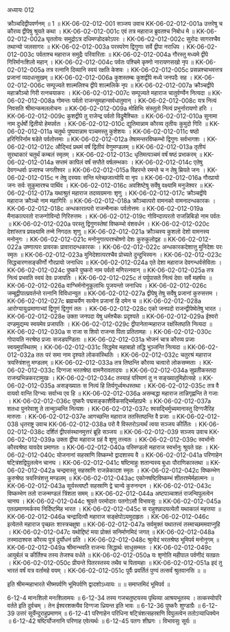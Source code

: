 अध्यायः 012

क्रौञ्चदिद्वीपवर्णनम् ॥ 1 ॥
KK-06-02-012-001	सञ्जय उवाच 
KK-06-02-012-001a	उत्तरेषु च कौरव्य द्वीपेषु श्रूयते कथा ।
KK-06-02-012-001c	एवं तत्र महाराज ब्रुवतश्च निबोध मे ॥
KK-06-02-012-002a	घृततोयः समुद्रोऽत्र दधिमण्डोदकोऽपरः ।
KK-06-02-012-002c	सुरोदः सागरश्चैव तथान्यो जलसागरः ॥
KK-06-02-012-003a	परस्परेण द्विगुणाः सर्वे द्वीपा नराधिप ।
KK-06-02-012-003c	पर्वताश्च महाराज समुद्रैः परिवारिताः ॥
KK-06-02-012-004a	गौरस्तु मध्यमे द्वीपे गिरिर्मानःशिलो महान् ।
KK-06-02-012-004c	पर्वतः पश्चिमे कृष्णो नारायणसखो नृप ॥
KK-06-02-012-005a	तत्र रत्नानि दिव्यानि स्वयं रक्षति केशवः ।
KK-06-02-012-005c	प्रसन्नश्चाभवत्तत्र प्रजानां व्यदधत्सुखम् ॥
KK-06-02-012-006a	कुशस्तम्बः कुशद्वीपे मध्ये जनपदैः सह ।
KK-06-02-012-006c	सम्पूज्यते शाल्मलिश्च द्वीपे शाल्मलिके नृप ॥
KK-06-02-012-007a	क्रौञ्चद्वीपे महाक्रौञ्चो गिरी रत्नचयाकरः ।
KK-06-02-012-007c	सम्पूज्यते महाराज चातुर्वर्ण्येन नित्यदा ॥
KK-06-02-012-008a	गोमन्तः पर्वतो राजन्सुमहान्सर्वधातुमान् ।
KK-06-02-012-008c	यत्र नित्यं निवसति श्रीमान्कमललोचनः ॥
KK-06-02-012-009a	मोक्षिभिः संस्तुतो नित्यं प्रभुर्नारायणो हरिः ।
KK-06-02-012-009c	कुशद्वीपे तु राजेन्द्र पर्वतो विद्रुमैश्चितः ॥
KK-06-02-012-010a	सुनामा नाम दुर्धर्षो द्वितीयो हेमपर्वतः ।
KK-06-02-012-010c	द्युतिमान्नाम कौरव्य तृतीयः कुमुदो गिरिः ॥
KK-06-02-012-011a	चतुर्थः पुष्पवान्नाम पञ्चमस्तु कुशेशयः ।
KK-06-02-012-011c	षष्ठो हरिगिरिर्नाम षडेते पर्वतोत्तमाः ॥
KK-06-02-012-012a	तेषामन्तरविष्कम्भो द्विगुणः सर्वभागशः ।
KK-06-02-012-012c	औद्भिदं प्रथमं वर्षं द्वितीयं वेणुमण्डलम् ॥
KK-06-02-012-013a	तृतीयं सुरथाकारं चतुर्थं कम्बलं स्मृतम् ।
KK-06-02-012-013c	धृतिमत्पञ्चमं वर्षं षष्ठं प्रभाकरम् ॥
KK-06-02-012-014a	सप्तमं कापिलं वर्षं सप्तैते वर्षलम्भकाः ।
KK-06-02-012-014c	एतेषु देवगन्धर्वाः प्रजाश्च जगतीश्वर ॥
KK-06-02-012-015a	विहरन्ते रमन्ते च न तेषु म्रियते जनः ।
KK-06-02-012-015c	न तेषु दस्यवः सन्ति म्लेच्छजात्योपि वा नृप ॥
KK-06-02-012-016a	गौरप्रायो जनः सर्वः सुकुमारश्च पार्थिव ।
KK-06-02-012-016c	अवशिष्टेषु सर्वेषु वक्ष्यामि मनुजेश्वर ॥
KK-06-02-012-017a	यथाश्रुतं महाराज तदव्यग्रमनाः शृणु ।
KK-06-02-012-017c	क्रौञ्चद्वीपे महाराज क्रौञ्चो नाम महागिरिः ॥
KK-06-02-012-018a	क्रौञ्चात्परो वामनको वामनादन्धकारकः ।
KK-06-02-012-018c	अन्धकारात्परो राजन्मैनाकः पर्वतोत्तमः ॥
KK-06-02-012-019a	मैनाकात्परतो राजन्गोविन्दो गिरिरुत्तमः ।
KK-06-02-012-019c	गोविन्दात्परतो राजन्निबिडो नाम पर्वतः ॥
KK-06-02-012-020a	परस्तु द्विगुणस्तेषां विष्कम्भो वंशवर्धन ।
KK-06-02-012-020c	देशांस्तत्र प्रवक्ष्यामि तन्मे निगदतः शृणु ॥
KK-06-02-012-021a	क्रौञ्चस्य कुशलो देशो वामनस्य मनोनुगः ।
KK-06-02-012-021c	मनोनुगात्परश्चोष्णो देशः कुरुकुलोद्वह ॥
KK-06-02-012-022a	उष्णात्परः प्रावरकः प्रावारादन्धकारकः ।
KK-06-02-012-022c	अन्धकारकदेशात्तु मुनिदेशः परः स्मृतः ॥
KK-06-02-012-023a	मुनिदेशात्परश्चैव प्रोच्यते दुन्दुभिस्वनः ।
KK-06-02-012-023c	सिद्धचारणसङ्कीर्णो गौरप्रायो जनाधिप ॥
KK-06-02-012-024a	एते देशा महाराज देवगन्धर्वसेविताः ।
KK-06-02-012-024c	पुष्करे पुष्करो नाम पर्वतो मणिरत्नवान् ॥
KK-06-02-012-025a	तत्र नित्यं प्रभवति स्वयं देवः प्रजापतिः ।
KK-06-02-012-025c	तं पर्युपासते नित्यं देवाः सर्वे महर्षयः ॥
KK-06-02-012-026a	वाग्भिर्मनोनुकूलाभिः पूजयन्तो जनाधिप ।
KK-06-02-012-026c	जम्बूद्वीपात्प्रवर्तन्ते रत्नानि विविधान्युत ॥
KK-06-02-012-027a	द्वीपेषु तेषु सर्वेषु प्रजानां कुरुसत्तम ।
KK-06-02-012-027c	ब्रह्मचर्येण सत्येन प्रजानां हि दमेन च ॥
KK-06-02-012-028a	आरोग्यायुःप्रमाणाभ्यां द्विगुणं द्विगुणं ततः ।
KK-06-02-012-028c	एको जनपदो राजन्द्वीपेष्वेतेषु भारत ।
KK-06-02-012-028e	उक्ता जनपदा येषु धर्मश्चैकः प्रदृश्यते ॥
KK-06-02-012-029a	ईश्वरो दण्डमुद्यम्य स्वयमेव प्रजापतिः ।
KK-06-02-012-029c	द्वीपानेतान्महाराज रक्षंस्तिष्ठति नित्यदा ॥
KK-06-02-012-030a	स राजा स शिवो राजन्स पिता प्रतितामहः ।
KK-06-02-012-030c	गोपायति नरश्रेष्ठ प्रजाः सजडपण्डिताः ॥
KK-06-02-012-031a	भोजनं चात्र कौरव्य प्रजाः स्वयमुपस्थितम् ।
KK-06-02-012-031c	सिद्धमेव महाबाहो तद्धि भुञ्जन्ति नित्यदा ॥
KK-06-02-012-032a	ततः परं समा नाम दृश्यते लोकसंस्थितिः ।
KK-06-02-012-032c	चतुरश्रं महाराज त्रयस्त्रिंशत्तु मण्डलम् ॥
KK-06-02-012-033a	तत्र तिष्ठन्ति कौरव्य चत्वारो लोकसम्मताः ।
KK-06-02-012-033c	दिग्गजा भरतश्रेष्ठ वामनैरावतादयः ॥
KK-06-02-012-034a	सुप्रतीकस्तदा राजन्प्रभिन्नकरटामुखः ।
KK-06-02-012-034c	तस्याहं परिमाणं तु न सङ्ख्यातुमिहोत्सहे ॥
KK-06-02-012-035a	असङ्ख्यातः स नित्यं हि तिर्यगूर्ध्वमधस्तथा ।
KK-06-02-012-035c	तत्र वै वायवो वान्ति दिग्भ्यः सर्वाभ्य एव हि ॥
KK-06-02-012-036a	असम्बद्धा महाराज तान्निगृह्णन्ति ते गजाः ।
KK-06-02-012-036c	पुष्करैः पद्मसङ्काशैर्विकसद्भिर्महाप्रभैः ॥
KK-06-02-012-037a	शतधा पुनरेवाशु ते तान्मुञ्चन्ति नित्यशः ।
KK-06-02-012-037c	श्वसद्भिर्मुच्यमानास्तु दिग्गजैरिह मारुताः ।
KK-06-02-012-037e	आगच्छन्ति महाराज ततस्तिष्ठन्ति वै प्रजाः ॥
KK-06-02-012-038	धृतराष्ट्र उवाच 
KK-06-02-012-038a	परो वै विस्तरोऽत्यर्थं त्वया सञ्जय कीर्तितः ।
KK-06-02-012-038c	दर्शितं द्वीपसंस्थानमुत्तरं ब्रूहि सञ्जय ॥
KK-06-02-012-039	सञ्जय उवाच 
KK-06-02-012-039a	उक्ता द्वीपा महाराज ग्रहं वै शृणु तत्त्वतः ।
KK-06-02-012-039c	स्वर्भानोः कौरवश्रेष्ठ यावदेव प्रमाणतः ॥
KK-06-02-012-040a	परिमण्डलो महाराज स्वर्भानुः श्रूयते ग्रहः ।
KK-06-02-012-040c	योजनानां सहस्राणि विष्कम्भो द्वादशास्य वै ॥
KK-06-02-012-041a	परिणाहेन षट्त्रिंशद्विपुलत्वेन चानघ ।
KK-06-02-012-041c	षष्टिमाहुः शतान्यस्य बुधाः पौराणिकास्तथा ॥
KK-06-02-012-042a	चन्द्रमास्तु सहस्राणि राजन्नेकादश स्मृतः ।
KK-06-02-012-042c	विष्कम्भेण कुरुश्रेष्ठ त्रयस्त्रिंशत्तु मण्डलम् ॥
KK-06-02-012-043ac	एकोनषष्टिविष्कम्भं शीतरश्मेर्महात्मनः ॥
KK-06-02-012-043a	सूर्यस्त्वष्टौ सहस्राणि द्वे चान्ये कुरुनन्दन ।
KK-06-02-012-043c	विष्कम्भेण ततो राजन्मण्डलं त्रिंशता समम् ॥
KK-06-02-012-044a	अष्टपञ्चाशतं राजन्विपुलत्वेन चानघ ।
KK-06-02-012-044c	श्रूयते परमोदारः पतगोऽसौ विभावसुः ॥
KK-06-02-012-045a	एतत्प्रमाणमर्कस्य निर्दिष्टमिह भारत ।
KK-06-02-012-045c	स राहुश्छादयत्येतौ यथाकालं महत्तया ॥
KK-06-02-012-046a	चन्द्रादित्यौ महाराज सङ्क्षेपोऽयमुदाहृतः ।
KK-06-02-012-046c	इत्येतत्ते महाराज पृच्छतः शास्त्रचक्षुषा ॥
KK-06-02-012-047a	सर्वमुक्तं यथातत्त्वं तस्माच्छममवाप्नुहि ।
KK-06-02-012-047c	यथोद्दिष्टं मया प्रोक्तं सनिर्माणमिदं जगत् ॥
KK-06-02-012-048a	तस्मादाश्वस कौरव्य पुत्रं दुर्योधनं प्रति ।
KK-06-02-012-048c	श्रुत्वेदं भरतश्रेष्ठ भूमिपर्व मनोनुगम् ॥
KK-06-02-012-049a	श्रीमान्भवति राजन्यः सिद्धार्थः साधुसम्मतः ।
KK-06-02-012-049c	आयुर्बलं च कीर्तिश्च तस्य तेजश्च वर्धते ॥
KK-06-02-012-050a	यः शृणोति महीपाल पर्वणीदं यतव्रतः ।
KK-06-02-012-050c	प्रीयन्ते पितरस्तस्य तथैव च पितामहाः ॥
KK-06-02-012-051a	इदं तु भारतं वर्षं यत्र वर्तामहे वयम् ।
KK-06-02-012-051c	पूर्वैः प्रवर्तितं पुण्यं तत्सर्वं श्रुतवानसि ॥ ॥

इति श्रीमन्महाभारते भीष्मपर्वणि भूमिपर्वणि द्वादशोऽध्यायः ॥ ॥ समाप्तमिदं भूमिपर्व ॥

6-12-4 मानःशिलो मनःशिलामयः ॥ 6-12-34 तस्य गजचतुष्टयस्य पृथिव्या आश्रयभूतस्य । तत्कस्योपरि वर्तते इति दुर्वचम् । तेन ईश्वरशक्त्यैव दिग्गजा ध्रियन्त इति भावः ॥ 6-12-36 पुष्करैः शुण्डाग्रैः ॥ 6-12-39 उत्तरं सूर्येन्दुराहुप्रमाणम् ॥ 6-12-41 परिणाहेन परिधिना षट्त्रिंशत्सहस्राणि विपुलत्वेन ततोऽप्याधिक्येन ॥ 6-12-42 षष्टिर्योजनानि परिणाह एवेत्यर्थः ॥ 6-12-45 पतगः शीघ्रगः । विभावसुः सूर्यः ॥
